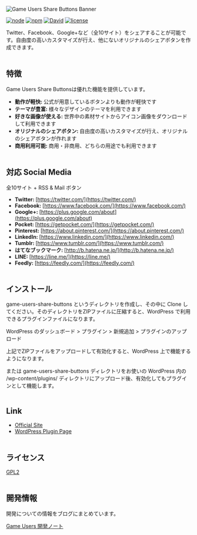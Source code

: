 ![Game Users Share Buttons Banner](https://gameusers.org/react/img/github/banner.jpg)


[![node](https://img.shields.io/badge/node-v8.5.0-lightgrey.svg)](https://nodejs.org/ja/)
[![npm](https://img.shields.io/badge/npm-v5.0.4-blue.svg)](https://www.npmjs.com/)
[![David](https://img.shields.io/david/expressjs/express.svg)]()
[![license](https://img.shields.io/badge/license-GPL2-blue.svg)](https://www.gnu.org/licenses/old-licenses/gpl-2.0.ja.html)


Twitter、Facebook、Google+など（全10サイト）をシェアすることが可能です。自由度の高いカスタマイズが行え、他にないオリジナルのシェアボタンを作成できます。
<br /><br />


## 特徴

Game Users Share Buttonsは優れた機能を提供しています。

- <strong>動作が軽快: </strong> 公式が用意しているボタンよりも動作が軽快です
- <strong>テーマが豊富: </strong> 様々なデザインのテーマを利用できます
- <strong>好きな画像が使える: </strong> 世界中の素材サイトからアイコン画像をダウンロードして利用できます
- <strong>オリジナルのシェアボタン: </strong> 自由度の高いカスタマイズが行え、オリジナルのシェアボタンが作れます
- <strong>商用利用可能: </strong> 商用・非商用、どちらの用途でも利用できます
<br /><br />


## 対応 Social Media

全10サイト + RSS & Mail ボタン

- <strong>Twitter: </strong> [https://twitter.com/](https://twitter.com/)
- <strong>Facebook: </strong> [https://www.facebook.com/](https://www.facebook.com/)
- <strong>Google+: </strong> [https://plus.google.com/about](https://plus.google.com/about)
- <strong>Pocket: </strong> [https://getpocket.com/](https://getpocket.com/)
- <strong>Pinterest: </strong> [https://about.pinterest.com/](https://about.pinterest.com/)
- <strong>LinkedIn: </strong> [https://www.linkedin.com/](https://www.linkedin.com/)
- <strong>Tumblr: </strong> [https://www.tumblr.com/](https://www.tumblr.com/)
- <strong>はてなブックマーク: </strong> [http://b.hatena.ne.jp/](http://b.hatena.ne.jp/)
- <strong>LINE: </strong> [https://line.me/](https://line.me/)
- <strong>Feedly: </strong> [https://feedly.com/](https://feedly.com/)
<br /><br />


## インストール
game-users-share-buttons というディレクトリを作成し、その中に Clone してください。そのディレクトリをZIPファイルに圧縮すると、WordPress で利用できるプラグインファイルになります。

WordPress のダッシュボード > プラグイン > 新規追加 > プラグインのアップロード

上記でZIPファイルをアップロードして有効化すると、WordPress 上で機能するようになります。

または game-users-share-buttons ディレクトリをお使いの WordPress 内の /wp-content/plugins/ ディレクトリにアップロード後、有効化してもプラグインとして機能します。
<br /><br />


## Link

- [Official Site](https://gameusers.org/app/share-buttons)
- [WordPress Plugin Page](https://wordpress.org/plugins/game-users-share-buttons/)
<br /><br />


## ライセンス

[GPL2](https://www.gnu.org/licenses/old-licenses/gpl-2.0.ja.html)
<br /><br />


## 開発情報

開発についての情報をブログにまとめています。

[Game Users 開発ノート](https://gameusers.org/dev/blog/)
